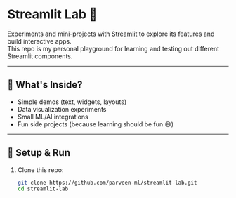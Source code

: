 # Streamlit Lab 🚀

Experiments and mini-projects with [Streamlit](https://streamlit.io/) to explore its features and build interactive apps.  
This repo is my personal playground for learning and testing out different Streamlit components.

---

## 📌 What's Inside?
- Simple demos (text, widgets, layouts)
- Data visualization experiments
- Small ML/AI integrations
- Fun side projects (because learning should be fun 😄)

---

## 🔧 Setup & Run
1. Clone this repo:
   ```bash
   git clone https://github.com/parveen-ml/streamlit-lab.git
   cd streamlit-lab
